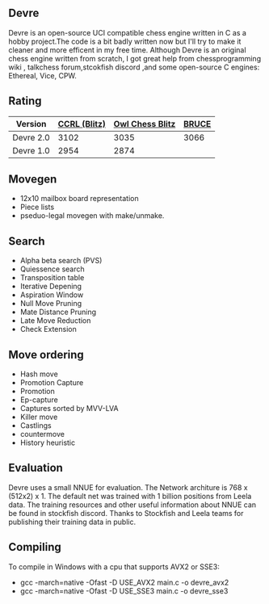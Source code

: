 ## Devre

Devre is an open-source UCI compatible chess engine written in C as a hobby project.The code is a bit badly written now but I'll try to make it cleaner and more efficent in my free time. Although Devre is an original chess engine written from scratch, I got great help from chessprogramming wiki , talkchess forum,stcokfish discord ,and some open-source C engines: Ethereal, Vice, CPW. 

## Rating

| Version  | [CCRL (Blitz)](http://ccrl.chessdom.com/ccrl/404/) | [Owl Chess Blitz](http://chessowl.blogspot.com/) | [BRUCE](https://www.e4e6.com/)
| ------------- | ------------- |----------|----------|
| Devre 2.0  | 3102  | 3035 | 3066
| Devre 1.0  | 2954  | 2874 |


## Movegen

* 12x10 mailbox board representation 
* Piece lists
* pseduo-legal movegen with make/unmake.



## Search
* Alpha beta search (PVS)
* Quiessence search
* Transposition table
* Iterative Depening
* Aspiration Window
* Null Move Pruning
* Mate Distance Pruning
* Late Move Reduction
* Check Extension
## Move ordering
* Hash move
* Promotion Capture
* Promotion
*  Ep-capture
*  Captures sorted by MVV-LVA
*  Killer move
*  Castlings
*  countermove
*  History heuristic


## Evaluation

Devre uses a small NNUE for evaluation. The Network architure is 768 x (512x2) x 1.
The default net was trained with 1 billion positions from Leela data. The training resources and other useful information about NNUE can be found in stockfish discord.
Thanks to Stockfish and Leela teams for publishing their training data in public. 

## Compiling 
 To compile in Windows with a cpu that supports AVX2 or SSE3:

 * gcc -march=native -Ofast -D USE_AVX2 main.c -o devre_avx2
 * gcc -march=native -Ofast -D USE_SSE3 main.c -o devre_sse3
